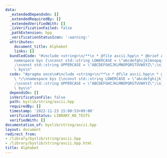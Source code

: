 ```yaml
---
data:
  _extendedDependsOn: []
  _extendedRequiredBy: []
  _extendedVerifiedWith: []
  _isVerificationFailed: false
  _pathExtension: hpp
  _verificationStatusIcon: ':warning:'
  attributes:
    document_title: Alphabet
    links: []
  bundledCode: "#include <string>\n/**\n * @file ascii.hpp\n * @brief Alphabet\n */\n\
    namespace bys {\nconst std::string LOWERCASE = \"abcdefghijklmnopqrstuvwxyz\"\
    ;\nconst std::string UPPERCASE = \"ABCDEFGHIJKLMNOPQRSTUVWXYZ\";\n}  // namespace\
    \ bys\n"
  code: "#pragma once\n#include <string>\n/**\n * @file ascii.hpp\n * @brief Alphabet\n\
    \ */\nnamespace bys {\nconst std::string LOWERCASE = \"abcdefghijklmnopqrstuvwxyz\"\
    ;\nconst std::string UPPERCASE = \"ABCDEFGHIJKLMNOPQRSTUVWXYZ\";\n}  // namespace\
    \ bys\n"
  dependsOn: []
  isVerificationFile: false
  path: byslib/string/ascii.hpp
  requiredBy: []
  timestamp: '2022-11-23 15:00:53+09:00'
  verificationStatus: LIBRARY_NO_TESTS
  verifiedWith: []
documentation_of: byslib/string/ascii.hpp
layout: document
redirect_from:
- /library/byslib/string/ascii.hpp
- /library/byslib/string/ascii.hpp.html
title: Alphabet
---
```

